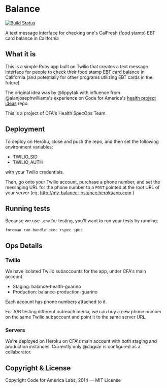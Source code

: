 # Balance

[![Build Status](https://travis-ci.org/daguar/balance.svg?branch=master)](https://travis-ci.org/daguar/balance)

A text message interface for checking one's CalFresh (food stamp) EBT card balance in California


## What it is

This is a simple Ruby app built on Twilio that creates a text message interface for people to check their food stamp EBT card balance in California (and potentially for other programs utilizing EBT cards in the future). 

The original idea was by @lippytak with influence from @alanjosephwilliams's experience on Code for America's [health project ideas](https://github.com/codeforamerica/health-project-ideas/issues/34) repo.

This is a project of CFA's Health SpecOps Team.

## Deployment

To deploy on Heroku, close and push the repo, and then set the following environment variables:

- TWILIO_SID
- TWILIO_AUTH

with your Twilio credentials.

Then, go onto your Twilio account, purchase a phone number, and set the messaging URL for the phone number to a `POST` pointed at the root URL of your server (eg, http://my-balance-instance.herokuapp.com )


## Running tests

Because we use `.env` for testing, you'll want to run your tests by running:

```
foreman run bundle exec rspec spec
```

## Ops Details

### Twilio

We have isolated Twilio subaccounts for the app, under CFA's main account.

- Staging: balance-health-guarino
- Production: balance-production-guarino

Each account has phone numbers attached to it.

For A/B testing different outreach media, we can buy a new phone number on the same Twilio subaccount and point it to the same server URL.

### Servers

We're deployed on Heroku on CFA's main account with both staging and production instances. Currently only @daguar is configured as a collaborator.

## Copyright & License

Copyright Code for America Labs, 2014 — MIT License
